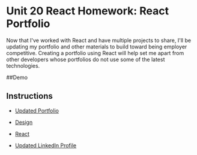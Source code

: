 # Unit 20 React Homework: React Portfolio

Now that I've worked with React and have multiple projects to share, I'll be updating my portfolio and other materials to build toward being employer competitive. Creating a portfolio using React will help set me apart from other developers whose portfolios do not use some of the latest technologies.

##Demo



## Instructions

* [Updated Portfolio](#updated-portfolio)

* [Design](#design)

* [React](#react)

* [Updated LinkedIn Profile](#updated-linkedin-profile)

